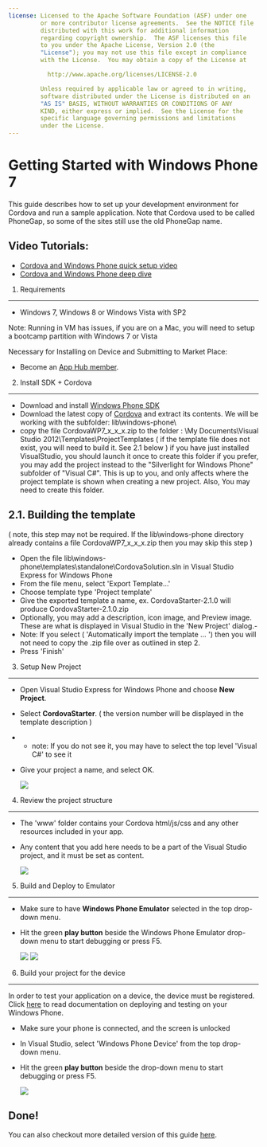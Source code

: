 ```yaml
---
license: Licensed to the Apache Software Foundation (ASF) under one
         or more contributor license agreements.  See the NOTICE file
         distributed with this work for additional information
         regarding copyright ownership.  The ASF licenses this file
         to you under the Apache License, Version 2.0 (the
         "License"); you may not use this file except in compliance
         with the License.  You may obtain a copy of the License at

           http://www.apache.org/licenses/LICENSE-2.0

         Unless required by applicable law or agreed to in writing,
         software distributed under the License is distributed on an
         "AS IS" BASIS, WITHOUT WARRANTIES OR CONDITIONS OF ANY
         KIND, either express or implied.  See the License for the
         specific language governing permissions and limitations
         under the License.
---
```


Getting Started with Windows Phone 7
==================================

This guide describes how to set up your development environment for Cordova and run a sample application.  Note that Cordova used to be called PhoneGap, so some of the sites still use the old PhoneGap name.

Video Tutorials:
----------------

- [Cordova and Windows Phone quick setup video](http://www.youtube.com/v/wO9xdRcNHIM?autoplay=1)
- [Cordova and Windows Phone deep dive](http://www.youtube.com/v/BJFX1GRUXj8?autoplay=1)


1. Requirements
---------------

- Windows 7, Windows 8 or Windows Vista with SP2

Note: Running in VM has issues, if you are on a Mac, you will need to setup a bootcamp partition with Windows 7 or Vista

Necessary for Installing on Device and Submitting to Market Place:

- Become an [App Hub member](http://create.msdn.com/en-US/home/membership).


2. Install SDK + Cordova
----------------------------

- Download and install [Windows Phone  SDK](http://www.microsoft.com/download/en/details.aspx?displaylang=en&amp;id=27570/)
- Download the latest copy of [Cordova](http://phonegap.com/download) and extract its contents. We will be working with the subfolder: lib\windows-phone\
- copy the file CordovaWP7_x_x_x.zip to the folder : \My Documents\Visual Studio 2012\Templates\ProjectTemplates
( if the template file does not exist, you will need to build it. See 2.1 below )
if you have just installed VisualStudio, you should launch it once to create this folder
if you prefer, you may add the project instead to the "Silverlight for Windows Phone" subfolder of "Visual C#". This is up to you, and only affects where the project template is shown when creating a new project. Also, You may need to create this folder. 


2.1. Building the template
-----------------------------
( note, this step may not be required.  If the lib\windows-phone directory already contains a file CordovaWP7_x_x_x.zip then you may skip this step )
- Open the file lib\windows-phone\templates\standalone\CordovaSolution.sln in Visual Studio Express for Windows Phone
- From the file menu, select 'Export Template...' 
- Choose template type 'Project template'
- Give the exported template a name, ex. CordovaStarter-2.1.0 will produce CordovaStarter-2.1.0.zip
- Optionally, you may add a description, icon image, and Preview image.  These are what is displayed in Visual Studio in the 'New Project' dialog.- 
- Note: If you select ( 'Automatically import the template ... ') then you will not need to copy the .zip file over as outlined in step 2.
- Press 'Finish'




3. Setup New Project
--------------------

- Open Visual Studio Express for Windows Phone and choose **New Project**.
- Select **CordovaStarter**. ( the version number will be displayed in the template description )
- - note: If you do not see it, you may have to select the top level 'Visual C#' to see it
- Give your project a name, and select OK.

    ![](img/guide/platforms/wp7/wpnewproj.png)

 
4. Review the project structure
-------------------------------

- The 'www' folder contains your Cordova html/js/css and any other resources included in your app.
- Any content that you add here needs to be a part of the Visual Studio project, and it must be set as content. 

    ![](img/guide/platforms/wp7/wp7projectstructure.png)


5. Build and Deploy to Emulator
-------------------------------

- Make sure to have **Windows Phone Emulator** selected in the top drop-down menu.
- Hit the green **play button** beside the Windows Phone Emulator drop-down menu to start debugging or press F5.

    ![](img/guide/platforms/wp7/wprun.png)
    ![](img/guide/platforms/wp7/wpfirstrun.png)


6. Build your project for the device
------------------------------------

In order to test your application on a device, the device must be registered. Click [here][register-url] to read documentation on deploying and testing on your Windows Phone.

- Make sure your phone is connected, and the screen is unlocked
- In Visual Studio, select 'Windows Phone Device' from the top drop-down menu.
- Hit the green **play button** beside the drop-down menu to start debugging or press F5.

    ![](img/guide/platforms/wp7/wpd.png)


Done!
-----

You can also checkout more detailed version of this guide [here](http://wiki.phonegap.com/w/page/48672055/Getting%20Started%20with%20PhoneGap%20Windows%20Phone%207).

[register-url]: http://msdn.microsoft.com/en-us/library/windowsphone/develop/ff402565(v=vs.105).aspx
